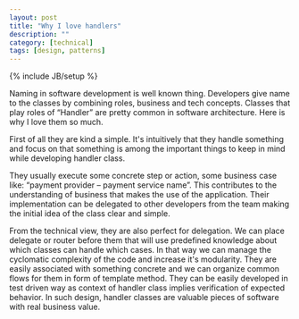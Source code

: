 ```yaml
---
layout: post
title: "Why I love handlers"
description: ""
category: [technical]
tags: [design, patterns]
---
```

{% include JB/setup %}

Naming in software development is well known thing. Developers give name to the classes by combining roles, business and tech concepts. Classes that play roles of “Handler” are pretty common in software architecture. Here is why I love them so much.

First of all they are kind a simple. It's intuitively that they handle something and focus on that something is among the important things to keep in mind while developing handler class. 

They usually execute some concrete step or action, some business case like: “payment provider – payment service name”. This contributes to the understanding of business that makes the use of the application. Their implementation can be delegated to other developers from the team making the initial idea of the class clear and simple.

From the technical view, they are also perfect for delegation. We can place delegate or router before them that will use predefined knowledge about which classes can handle which cases. In that way we can manage the cyclomatic complexity of the code and increase it's modularity. They are easily associated with something concrete and we can organize common flows for them in form of template method. They can be easily developed in test driven way as context of handler class implies verification of expected behavior.  In such design, handler classes are valuable pieces of software with real business value. 